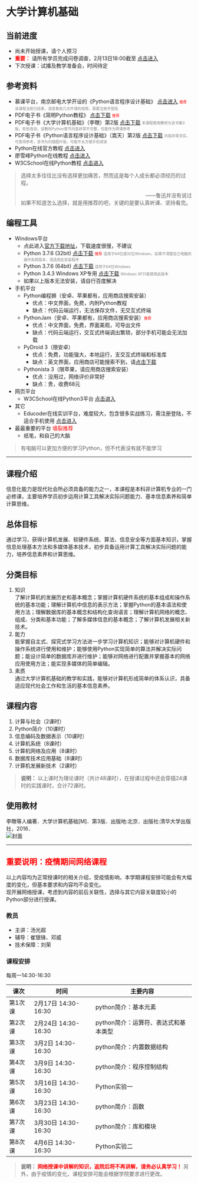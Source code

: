 # 大学计算机基础

## 当前进度
- 尚未开始授课，请个人预习
- <font color=red>**重要：**</font> 请所有学员完成问卷调查，2月13日18:00截至 [点击进入](https://wj.qq.com/s2/5401513/bb9f/)
- 下次授课：试播及教学准备会，时间待定
## 参考资料
- 慕课平台，南京邮电大学开设的《Python语言程序设计基础》 [点击进入](https://www.icourse163.org/course/NJUPT-1003215002) <font color=red size=1>推荐</font> <font size=1 color=gray>该课程当前已结束，请查看前几次开课的视频，需要注册并登陆</font> 
- PDF电子书《简明Python教程》 [点击下载](https://gitee.com/nixius/rb/raw/master/%E7%AE%80%E6%98%8EPython%E6%95%99%E7%A8%8B.pdf)  <font color=red size=1>推荐</font>
- PDF电子书《大学计算机基础》（李暾）第2版 [点击下载](https://gitee.com/nixius/rb/raw/master/《大学计算机基础》（李暾）第2版.pdf) <font size=1 color=gray>本课程使用教材为该书第3版，有些改动，该教材Python章节内容非常不完整，仅能作为网课参考</font> 
- PDF电子书《Python语言程序设计基础》（嵩天）第2版 [点击下载](https://gitee.com/nixius/rb/raw/master/《Python语言程序设计基础》（嵩天）（第2版）.pdf) <font size=1 color=gray>内容非常详实，可查阅参考，该书为扫描图片版，可能不太方便手机阅读</font> 
- Python在线官方教程 [点击进入](https://docs.python.org/zh-cn/3/tutorial/index.html)
- 廖雪峰Python在线教程 [点击进入](https://www.liaoxuefeng.com/wiki/1016959663602400)
- W3CSchool在线Python教程 [点击进入](https://www.w3cschool.cn/python3/)
> 选择太多往往比没有选择更加痛苦，然而这是每个人成长都必须经历的过程。 <div align=right>——鲁迅并没有说过</div>
> 如果不知道怎么选择，就是用推荐的吧，关键的是要认真听课、坚持看完。
## 编程工具
- Windows平台
  - 点此进入[官方下载地址](https://www.python.org/downloads/)，下载速度很慢，不建议
  - Python 3.7.6 (32bit) [点击下载](https://gitee.com/nixius/rb/raw/master/python-3.7.6.exe) <font color=red size=1>推荐</font> <font size=1 color=gray>适用于64位或32位Windows，如果不清楚自己电脑的操作系统版本，请选用此安装程序</font>
  - Python 3.7.6 (64bit) [点击下载](https://gitee.com/nixius/rb/raw/master/python-3.7.6-amd64.exe) <font size=1 color=gray>适用于64位Windows</font>
  - Python 3.4.3 Windows XP专用 [点击下载](https://gitee.com/nixius/rb/raw/master/python-3.4.3.msi) <font size=1 color=gray>Windows XP只能使用此版本</font>
  - 如果以上版本无法安装，请自行百度解决
- 手机平台
  - Python编程狮（安卓、苹果都有，应用商店搜索安装）
    - 优点：中文界面，免费，内附Python教程
    - 缺点：代码云端运行，无法保存文件，无交互式终端
  - PythonJam（安卓、苹果都有，应用商店搜索安装）<font color=red size=1>推荐</font>
    - 优点：中文界面，免费，界面美观，可导出文件
    - 缺点：代码云端运行，交互式终端调出繁琐，部分手机可能会无法加载
  - PyDroid 3（限安卓）
    - 优点：免费，功能强大，本地运行，支交互式终端和标准库
    - 缺点：英文界面，应用商店可能搜索不到，请[点击下载](https://gitee.com/nixius/rb/raw/master/pydroid3_2019-10-27.apk)
  - Pythonista 3（限苹果，请应用商店搜索安装）
    - 优点：没用过，网络评价非常好
    - 缺点：贵，收费68元
- 网页平台
  - W3CSchool在线Python3平台 [点击进入](https://www.w3cschool.cn/tryrun/runcode?lang=python3)
- 其它
  - Educoder在线实训平台，难度较大，包含很多实战练习，需注册登陆，不适合手机使用 [点击进入](https://www.educoder.net/paths/149)
- 最最重要的平台 <font color=red>墙裂推荐</font>
  - 纸笔，和自己的大脑

>有电脑可以更加方便的学习Python，但不代表没有就不能学习  


---

## 课程介绍
信息化能力是现代社会所必须具备的能力之一，本课程是本科非计算机专业的一门必修课，主要培养学员初步运用计算工具解决实际问题能力、基本信息素养和简单计算思维。

## 总体目标
通过学习，获得计算机发展、软硬件系统、算法、信息安全等方面基本知识，掌握信息处理基本方法和多媒体基本技术，初步具备运用计算工具解决实际问题的能力，培养信息素养和计算思维。

## 分类目标
1. 知识  
了解计算机的发展历史和基本概念；掌握计算机硬件系统的基本组成和操作系统的基本功能；理解计算机中信息的表示方法；掌握Python的基本语法和使用方法；理解数据库的基本概念和结构化查询语言；理解计算机网络的概念、组成、分类和基本功能；了解多媒体信息的基本概念；了解计算机发展相关新技术。
2. 能力  
能掌握自主式、探究式学习方法进一步学习计算机知识；能够对计算机硬件和操作系统进行使用和维护；能够使用Python实现简单的算法并解决实际问题；能设计简单的数据库并进行维护；能够对网络进行配置并掌握基本的网络应用使用方法；能实现多媒体的简单编辑。
3. 素质  
通过大学计算机基础的教学和实践，能够对计算机形成简单的体系认识，具备适应现代社会工作和生活的基本信息素养。

## 课程内容
1. 计算与社会（2课时）
2. Python简介（10课时）
3. 信息编码及数据表示（10课时）
4. 计算机系统（8课时）
5. 计算机网络及应用（8课时）
6. 数据库技术应用基础（8课时）
7. 计算机发展新技术（2课时）
>**说明：**  以上课时为理论课时（共计48课时），在授课过程中还会穿插24课时的实践课时，合计72课时。

## 使用教材
李暾等人编著．大学计算机基础[M]．第3版．出版地:北京．出版社:清华大学出版社，2016．  
![封面](https://gitee.com/nixius/rb/raw/master/教材封面.jpg)

---

## **<font color=red>重要说明：疫情期间网络课程</font>**
以上内容均为正常授课时的相关介绍，受疫情影响，本学期课程安排可能会有大幅度的变化，但基本要求和内容均不会变化。  
现开展网络授课，考虑到内容的前后关联性，选择与其它内容关联度较小的Python部分进行授课。
### **教员**
- 主讲：汤光超
- 辅导：崔银锋、邓威
- 技术保障：刘荣
### **课程安排**
每周一14:30-16:30

| 课次    | 时间 | 主要内容                             |
|---------|---------------------------|--------------------------------------|
| 第1次课 | 2月17日 14:30-16:30       | python简介：基本元素                 |
| 第2次课 | 2月24日 14:30-16:30       | python简介：运算符、表达式和基本类型 |
| 第3次课 | 3月2日 14:30-16:30        | python简介：内置数据结构             |
| 第4次课 | 3月9日 14:30-16:30        | python简介：程序控制结构             |
| 第5次课 | 3月16日 14:30-16:30       | Python实验一                         |
| 第6次课 | 3月23日 14:30-16:30       | python简介：函数                     |
| 第7次课 | 3月30日 14:30-16:30       | python简介：库和模块                 |
| 第8次课 | 4月6日 14:30-16:30        | Python实验二                         |

> **说明： <font color=red>网络授课中讲解的知识，返院后将不再讲解，请务必认真学习！</font>** 另外，由于疫情的变化，课程安排可能会根据学院要求进行更改。
